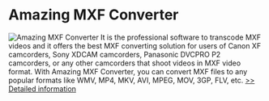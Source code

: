 # Amazing MXF Converter
![Amazing MXF Converter](https://mycommerce.akamaized.net/api/pimages/P300864430/BIG/300864430.PNG)
It is the professional software to transcode MXF videos and it offers the best MXF converting solution for users of Canon XF camcorders, Sony XDCAM camcorders, Panasonic DVCPRO P2 camcorders, or any other camcorders that shoot videos in MXF video format. With Amazing MXF Converter, you can convert MXF files to any popular formats like WMV, MP4, MKV, AVI, MPEG, MOV, 3GP, FLV, etc.
[>> Detailed information](https://secure.shareit.com/shareit/product.html?productid=300864430&affiliateid=200057808)